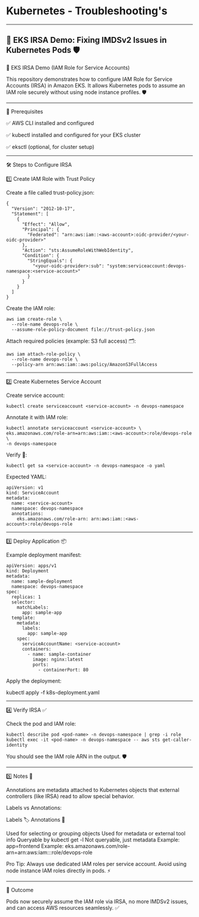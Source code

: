 # Kubernetes - Troubleshooting's

---

🚀 EKS IRSA Demo: Fixing IMDSv2 Issues in Kubernetes Pods 🛡️
---

🚀 EKS IRSA Demo (IAM Role for Service Accounts)

This repository demonstrates how to configure IAM Role for Service Accounts (IRSA) in Amazon EKS.
It allows Kubernetes pods to assume an IAM role securely without using node instance profiles. 🛡️


---

📌 Prerequisites

✅ AWS CLI installed and configured

✅ kubectl installed and configured for your EKS cluster

✅ eksctl (optional, for cluster setup)



---

🛠️ Steps to Configure IRSA

1️⃣ Create IAM Role with Trust Policy

Create a file called trust-policy.json:

```
{
  "Version": "2012-10-17",
  "Statement": [
    {
      "Effect": "Allow",
      "Principal": {
        "Federated": "arn:aws:iam::<aws-account>:oidc-provider/<your-oidc-provider>"
      },
      "Action": "sts:AssumeRoleWithWebIdentity",
      "Condition": {
        "StringEquals": {
          "<your-oidc-provider>:sub": "system:serviceaccount:devops-namespace:<service-account>"
        }
      }
    }
  ]
}
```
Create the IAM role:
```
aws iam create-role \
  --role-name devops-role \
  --assume-role-policy-document file://trust-policy.json
```
Attach required policies (example: S3 full access) 🗂️:
```
aws iam attach-role-policy \
  --role-name devops-role \
  --policy-arn arn:aws:iam::aws:policy/AmazonS3FullAccess
```

---

2️⃣ Create Kubernetes Service Account

Create service account:
```
kubectl create serviceaccount <service-account> -n devops-namespace
```
Annotate it with IAM role:
```
kubectl annotate serviceaccount <service-account> \
eks.amazonaws.com/role-arn=arn:aws:iam::<aws-account>:role/devops-role \
-n devops-namespace
```
Verify 🧐:
```
kubectl get sa <service-account> -n devops-namespace -o yaml
```
Expected YAML:
```
apiVersion: v1
kind: ServiceAccount
metadata:
  name: <service-account>
  namespace: devops-namespace
  annotations:
    eks.amazonaws.com/role-arn: arn:aws:iam::<aws-account>:role/devops-role
```

---

3️⃣ Deploy Application 📦

Example deployment manifest:
```
apiVersion: apps/v1
kind: Deployment
metadata:
  name: sample-deployment
  namespace: devops-namespace
spec:
  replicas: 1
  selector:
    matchLabels:
      app: sample-app
  template:
    metadata:
      labels:
        app: sample-app
    spec:
      serviceAccountName: <service-account>
      containers:
        - name: sample-container
          image: nginx:latest
          ports:
            - containerPort: 80
```
Apply the deployment:

kubectl apply -f k8s-deployment.yaml


---

4️⃣ Verify IRSA ✅

Check the pod and IAM role:
```
kubectl describe pod <pod-name> -n devops-namespace | grep -i role
kubectl exec -it <pod-name> -n devops-namespace -- aws sts get-caller-identity
```
You should see the IAM role ARN in the output. 🛡️


---

5️⃣ Notes 📝

Annotations are metadata attached to Kubernetes objects that external controllers (like IRSA) read to allow special behavior.

Labels vs Annotations:


Labels 🏷️	Annotations 📝

Used for selecting or grouping objects	Used for metadata or external tool info
Queryable by kubectl get -l	Not queryable, just metadata
Example: app=frontend	Example: eks.amazonaws.com/role-arn=arn:aws:iam::<aws-account>:role/devops-role


Pro Tip: Always use dedicated IAM roles per service account. Avoid using node instance IAM roles directly in pods. ⚡

---

🎯 Outcome

Pods now securely assume the IAM role via IRSA, no more IMDSv2 issues, and can access AWS resources seamlessly. ✅


